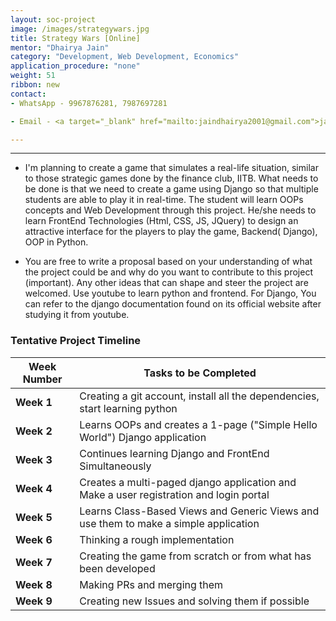 ```yaml
---
layout: soc-project
image: /images/strategywars.jpg
title: Strategy Wars [Online]
mentor: "Dhairya Jain"
category: "Development, Web Development, Economics"
application_procedure: "none"
weight: 51
ribbon: new
contact:
- WhatsApp - 9967876281, 7987697281

- Email - <a target="_blank" href="mailto:jaindhairya2001@gmail.com">jaindhairya2001@gmail.com</a>

---
```


---

<!--break-->
- I'm planning to create a game that simulates a real-life situation, similar to those strategic games done by the finance club, IITB. What needs to be done is that we need to create a game using Django so that multiple students are able to play it in real-time. The student will learn OOPs concepts and Web Development through this project. He/she needs to learn FrontEnd Technologies (Html, CSS, JS, JQuery) to design an attractive interface for the players to play the game, Backend( Django), OOP in Python. 

- You are free to write a proposal based on your understanding of what the project could be and why do you want to contribute to this project (important). Any other ideas that can shape and steer the project are welcomed.
Use youtube to learn python and frontend. For Django, You can refer to the django documentation found on its official website after studying it from youtube. 

### Tentative Project Timeline
<!--break-->

|Week Number  | Tasks to be Completed|
|--- | --- | 
|**Week 1** |Creating a git account, install all the dependencies, start learning python|
|**Week 2** |Learns OOPs and creates a 1-page ("Simple Hello World") Django application|
|**Week 3** |Continues learning Django and FrontEnd Simultaneously |
|**Week 4** |Creates a multi-paged django application and Make a user registration and login portal|
|**Week 5** |Learns Class-Based Views and  Generic Views and use them to make a simple application|
|**Week 6** |Thinking a rough implementation|
|**Week 7** | Creating the game from scratch or from what has been developed|
|**Week 8** |Making PRs and merging them|
|**Week 9** | Creating new Issues and solving them if possible|
